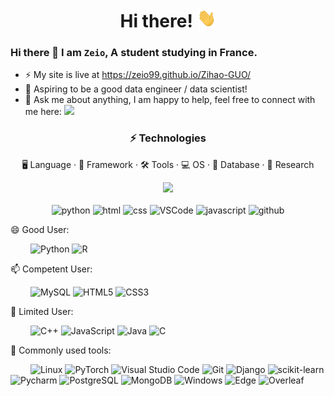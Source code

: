 <!--

### Hi there 👋

**zeio99/zeio99** is a ✨ _special_ ✨ repository because its `README.md` (this file) appears on your GitHub profile.
Here are some ideas to get you started:

- 🔭 I’m currently working on ...
- 🌱 I’m currently learning ...


-   🌱 My current major is Applied Mathematics

- 👯 I’m looking to collaborate on ...
- 🤔🧠 I’m looking for help with ...
- 💬 Ask me about ...
- 📫 How to reach me: ...
- 😄 Pronouns: ...
- ⚡ Fun fact: ...
-->
<h1 align="center">Hi there! <img src="https://raw.githubusercontent.com/luokn/luokn/main/assets/wave.gif" width="30px" height="30px" /></h1>

### Hi there 👋 I am `Zeio`, A student studying in France.
-   ⚡ My site is live at https://zeio99.github.io/Zihao-GUO/
-   🔭 Aspiring to be a good data engineer / data scientist!
-   💬 Ask me about anything, I am happy to help, feel free to connect with me here: [<img src="https://img.shields.io/badge/Gmail-D14836?style=flat-square&logo=gmail&logoColor=white" />](mailto:zeio99guo@gmail.com)

<h3 align="center">⚡ Technologies</h3>
<p align="center">🖥️ Language · 🚀 Framework · 🛠️ Tools · 💻 OS · 💽 Database · 🔬 Research</p>

<!-- 敲代码的图片 -->
<div align="center" ><img order-radius="100px" src="https://cdn.jsdelivr.net/gh/sun0225SUN/photos/images/202108300019556.gif"/></div>
<br>

<!-- Gif -->
<div align="center">
  <img alt="python" src="https://i.giphy.com/media/LMt9638dO8dftAjtco/200.webp" width="100" title="python">
  <img alt-"html5" src="https://media.giphy.com/media/XAxylRMCdpbEWUAvr8/giphy.gif" width="100" title="html">
  <img alt="css" src="https://media.giphy.com/media/fsEaZldNC8A1PJ3mwp/giphy.gif" width="100" title="css">
  <img alt="VSCode" src="https://i.giphy.com/media/IdyAQJVN2kVPNUrojM/200.webp" width="100" title="vscode">
  <img alt="javascript" src="https://media3.giphy.com/media/ln7z2eWriiQAllfVcn/200w.webp" width="100" title="javascript">
  <img alt="github" src="https://i.giphy.com/media/KzJkzjggfGN5Py6nkT/200.webp" width="100" title="github">
</div>

😄 Good User:

&emsp;&emsp;
![Python](https://img.shields.io/badge/-Python-pink?style=flat-square&logo=Python)
![R](https://img.shields.io/badge/r-%23276DC3.svg?style=flat-square&logo=r&logoColor=white)

📫 Competent User: 

&emsp;&emsp;
![MySQL](https://img.shields.io/badge/mysql-%2300f.svg?style=flat-square&logo=mysql&logoColor=white)
![HTML5](https://img.shields.io/badge/-HTML5-E34F26?style=flat-square&logo=html5&logoColor=white)
![CSS3](https://img.shields.io/badge/-CSS3-1572B6?style=flat-square&logo=css3)

💪 Limited User:

&emsp;&emsp;
![C++](https://img.shields.io/badge/-C++-00599C?style=flat-square&logo=c)
![JavaScript](https://img.shields.io/badge/-JavaScript-oringe?style=flat-square&logo=javascript)
![Java](https://img.shields.io/badge/-java-yellow?style=flat-square&logo=java)
![C](https://img.shields.io/badge/c-%2300599C.svg?style=flat-square&logo=c&logoColor=white)

🧰 Commonly used tools:

&emsp;&emsp; 
![Linux](https://img.shields.io/badge/Linux-FCC624?style=style=flat-square&logo=linux&logoColor=black)
![PyTorch](https://img.shields.io/static/v1?style=flat-square&message=PyTorch&color=EE4C2C&logo=PyTorch&logoColor=FFFFFF&label=)
![Visual Studio Code](https://img.shields.io/badge/-Visual%20Studio%20Code-007ACC?style=flat-square&logo=Visual%20Studio%20Code&logoColor=fff)
![Git](https://img.shields.io/badge/-Git-FCC624?style=flat-square&logo=git)
![Django](https://img.shields.io/badge/Django-092E20?style=flat-square&logo=django&logoColor=green)
![scikit-learn](https://img.shields.io/badge/scikit_learn-F7931E?style=flat-square&logo=scikit-learn&logoColor=white)
![Pycharm](https://img.shields.io/badge/pycharm-143?style=flat-square&logo=pycharm&logoColor=black&color=black&labelColor=green)
![PostgreSQL](https://img.shields.io/badge/PostgreSQL-316192?style=flat-square&logo=postgresql&logoColor=white)
![MongoDB](https://img.shields.io/badge/MongoDB-4EA94B?style=flat-square&logo=mongodb&logoColor=white)
![Windows](https://img.shields.io/badge/Windows-0078D6?style=flat-square&logo=windows&logoColor=white)
![Edge](https://img.shields.io/badge/Edge-0078D7?style=flat-square&logo=Microsoft-edge&logoColor=white)
![Overleaf](https://img.shields.io/static/v1?style=flat-square&message=Overleaf&color=47A141&logo=Overleaf&logoColor=FFFFFF&label=)
